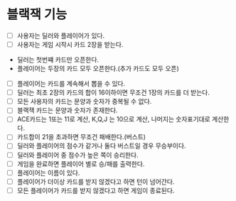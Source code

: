 # 블랙잭 기능

- [ ] 사용자는 딜러와 플레이어가 있다.
- [ ] 사용자는 게임 시작시 카드 2장을 받는다.
 - 딜러는 첫번쨰 카드만 오픈한다.
 - 플레이어는 두장의 카드 모두 오픈한다.(추가 카드도 모두 오픈)
- [ ] 플레이어는 카드를 계속해서 뽑을 수 있다.
- [ ] 딜러는 최초 2장의 카드의 합이 16이하이면 무조건 1장의 카드를 더 받는다.
- [ ] 모든 사용자의 카드는 문양과 숫자가 중복될 수 없다.
- [ ] 블랙잭 카드는 문양과 숫자가 존재한다.
- [ ] ACE카드는 1또는 11로 계산, K,Q,J 는 10으로 계산, 나머지는 숫자표기대로 계산한다.
- [ ] 카드합이 21을 초과하면 무조건 패배한다.(버스트)
- [ ] 딜러와 플레이어의 점수가 같거나 둘다 버스트일 경우 무승부이다.
- [ ] 딜러와 플레이어 중 점수가 높은 쪽이 승리한다.
- [ ] 게임을 완료하면 플레이어 별로 승/패를 출력한다.
- [ ] 플레이어는 이름이 있다.
- [ ] 플레이어가 더이상 카드를 받지 않겠다고 하면 턴이 넘어간다.
- [ ] 모든 플레이어가 카드를 받지 않겠다고 하면 게임이 종료된다.
